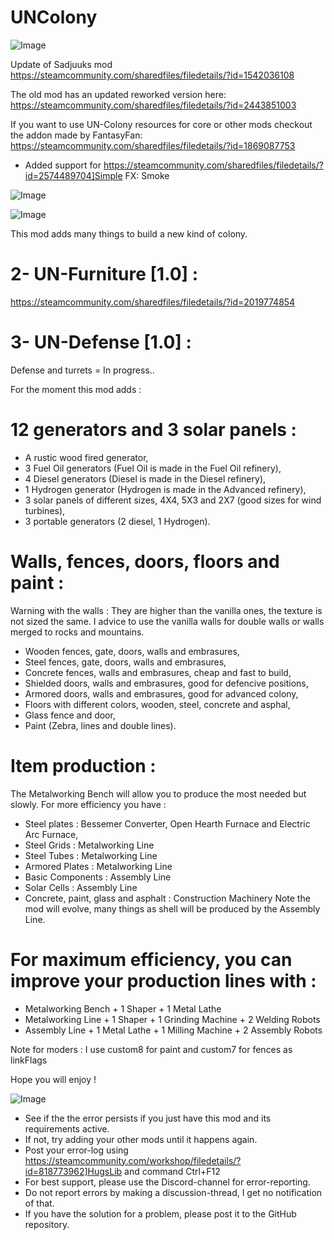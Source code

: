 # UNColony

![Image](https://i.imgur.com/buuPQel.png)

Update of Sadjuuks mod
https://steamcommunity.com/sharedfiles/filedetails/?id=1542036108

The old mod has an updated reworked version here:
https://steamcommunity.com/sharedfiles/filedetails/?id=2443851003

If you want to use UN-Colony resources for core or other mods checkout the addon made by FantasyFan:
https://steamcommunity.com/sharedfiles/filedetails/?id=1869087753

- Added support for https://steamcommunity.com/sharedfiles/filedetails/?id=2574489704]Simple FX: Smoke

![Image](https://i.imgur.com/pufA0kM.png)

	
![Image](https://i.imgur.com/Z4GOv8H.png)


This mod adds many things to build a new kind of colony.

# 2- UN-Furniture [1.0] : 
https://steamcommunity.com/sharedfiles/filedetails/?id=2019774854
# 3- UN-Defense [1.0] : 
Defense and turrets = In progress..


For the moment this mod adds :

# 12 generators and 3 solar panels :

- A rustic wood fired generator,
- 3 Fuel Oil generators (Fuel Oil is made in the Fuel Oil refinery),
- 4 Diesel generators (Diesel is made in the Diesel refinery),
- 1 Hydrogen generator (Hydrogen is made in the Advanced refinery),
- 3 solar panels of different sizes, 4X4, 5X3 and 2X7 (good sizes for wind turbines),
- 3 portable generators (2 diesel, 1 Hydrogen).

# Walls, fences, doors, floors and paint :

Warning with the walls : They are higher than the vanilla ones, the texture is not sized the same.
I advice to use the vanilla walls for double walls or walls merged to rocks and mountains.
- Wooden fences, gate, doors, walls and embrasures,
- Steel fences, gate, doors, walls and embrasures,
- Concrete fences, walls and embrasures, cheap and fast to build,
- Shielded doors, walls and embrasures, good for defencive positions,
- Armored doors, walls and embrasures, good for advanced colony,
- Floors with different colors, wooden, steel, concrete and asphal,
- Glass fence and door,
- Paint (Zebra, lines and double lines).

# Item production :

The Metalworking Bench will allow you to produce the most needed but slowly. For more efficiency you have :
- Steel plates : Bessemer Converter, Open Hearth Furnace and Electric Arc Furnace,
- Steel Grids : Metalworking Line
- Steel Tubes : Metalworking Line
- Armored Plates : Metalworking Line
- Basic Components : Assembly Line
- Solar Cells : Assembly Line
- Concrete, paint, glass and asphalt : Construction Machinery
Note the mod will evolve, many things as shell will be produced by the Assembly Line.

# For maximum efficiency, you can improve your production lines with :

- Metalworking Bench + 1 Shaper + 1 Metal Lathe
- Metalworking Line + 1 Shaper + 1 Grinding Machine + 2 Welding Robots
- Assembly Line + 1 Metal Lathe + 1 Milling Machine + 2 Assembly Robots


Note for moders : I use custom8 for paint and custom7 for fences as linkFlags


Hope you will enjoy !


![Image](https://i.imgur.com/PwoNOj4.png)



-  See if the the error persists if you just have this mod and its requirements active.
-  If not, try adding your other mods until it happens again.
-  Post your error-log using https://steamcommunity.com/workshop/filedetails/?id=818773962]HugsLib and command Ctrl+F12
-  For best support, please use the Discord-channel for error-reporting.
-  Do not report errors by making a discussion-thread, I get no notification of that.
-  If you have the solution for a problem, please post it to the GitHub repository.



